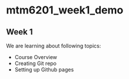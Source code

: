 # mtm6201_week1_demo
## Week 1
We are learning about following topics:
- Course Overview
- Creating Git repo
- Setting up Github pages
